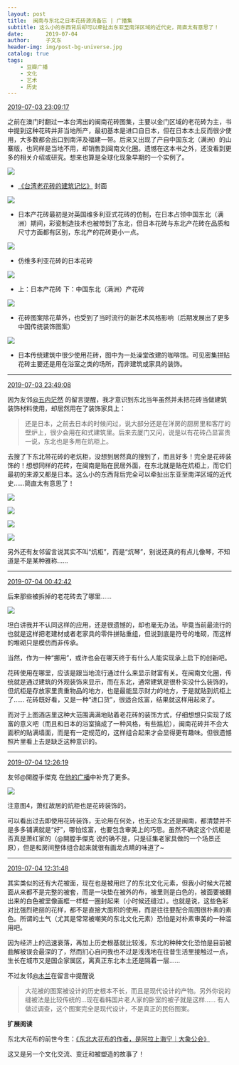 ```yaml
---
layout: post
title:  闽南与东北之日本花砖源流备忘 | 广播集
subtitle: 这么小的东西背后却可以牵扯出东亚至南洋区域的近代史，简直太有意思了！
date:       2019-07-04
author:     子文东
header-img: img/post-bg-universe.jpg
catalog: true
tags:
    - 豆瓣广播
    - 文化
    - 艺术
    - 历史
---
```


[2019-07-03 23:09:17](https://www.douban.com/people/gaobiedeying/status/2546150586/)

之前在澳门时翻过一本台湾出的闽南花砖图集，主要以金门区域的老花砖为主，书中提到这种花砖并非当地所产，最初基本是进口自日本，但在日本本土反而很少使用，大多数都会出口到南洋及福建一带。后来又出现了产自中国东北（满洲）的山寨版，也同样是当地不用，却销售到闽南文化圈。遗憾在这本书之外，还没看到更多的相关介绍或研究。想来也算是全球化现象早期的一个实例了。

![](\img\190704-mndbhz\01.jpg)
* [《台湾老花砖的建筑记忆》](https://book.douban.com/subject/26594331/) 封面

![](\img\190704-mndbhz\02.jpg)
* 日本产花砖最初是对英国维多利亚式花砖的仿制，在日本占领中国东北（满洲）期间，彩瓷制造技术也被带到了东北，但日本花砖与东北产花砖在品质和尺寸方面都有区别，东北产的花砖更小一点。

![](\img\190704-mndbhz\03.jpg)
* 仿维多利亚花砖的日本花砖

![](\img\190704-mndbhz\04.jpg)
* 上：日本产花砖 下：中国东北（满洲）产花砖

![](\img\190704-mndbhz\05.jpg)
* 花砖图案除花草外，也受到了当时流行的新艺术风格影响（后期发展出了更多中国传统装饰图案）

![](\img\190704-mndbhz\06.jpg)
* 日本传统建筑中很少使用花砖，图中为一处澡堂改建的咖啡馆。可见密集拼贴花砖主要还是用在浴室之类的场所，而非建筑或家具的装饰。

---
[2019-07-03 23:49:08](https://www.douban.com/people/gaobiedeying/status/2546201009/)

因为友邻[@五内茫然](https://www.douban.com/people/90180894/) 的留言提醒，我才意识到东北当年虽然并未把花砖当做建筑装饰材料使用，却居然用在了装饰家具上：

>还是日本，之前去日本的时候问过，说大部分还是在洋房的厨房里和客厅的壁炉上，很少会用在和式建筑里。后来去厦门又问，说是以有花砖凸显富贵一说，东北也是多用在炕柜上。

去搜了下东北带花砖的老炕柜，没想到居然真的搜到了，而且好多！完全是花砖装饰的！想想同样的花砖，在闽南是贴在民居外面，在东北就是贴在炕柜上，而它们最初的来源又都是日本。这么小的东西背后完全可以牵扯出东亚至南洋区域的近代史……简直太有意思了！

![](\img\190704-mndbhz\07.jpg)

![](\img\190704-mndbhz\08.jpg)

![](\img\190704-mndbhz\09.jpg)

![](\img\190704-mndbhz\10.jpg)

另外还有友邻留言说其实不叫“炕柜”，而是“炕琴”，别说还真的有点儿像琴，不知道是不是某种雅称……

---

[2019-07-04 00:42:42](https://www.douban.com/people/gaobiedeying/status/2546257807/)

后来那些被拆掉的老花砖去了哪里…… 

![](\img\190704-mndbhz\11.jpg)

坦白讲我并不认同这样的应用，还是很遗憾的，却也毫无办法。毕竟当前最流行的也就是这样把老建材或者老家具的零件拼贴重组，但说到底是符号的堆砌，而这样的堆砌只是模仿而非传承。

当然，作为一种“挪用”，或许也会在哪天终于有什么人能实现承上启下的创新吧。

花砖使用在哪里，应该是跟当地流行通过什么来显示财富有关。在闽南文化圈，传统就是通过建筑的外观装饰来显示，而在东北，通常建筑是很朴实没什么装饰的，但炕柜是存放家里贵重物品的地方，也是最能显示财力的地方，于是就贴到炕柜上了…… 花砖既好看，又是一种“进口货”，很适合炫富，结果就这样用起来了。

而对于上图酒店里这种大范围满满地贴着老花砖的装饰方式，仔细想想只实现了炫富的意义吧（而且和日本的浴室搞成了一种风格，有些尴尬），闽南花砖并不会大面积的贴满墙面，而是有一定规范的，这样组合起来才会显得更有趣味。但很遗憾照片里看上去是缺乏这种意识的。

---

[2019-07-04 12:26:19](https://www.douban.com/people/gaobiedeying/status/2546572118/)

友邻@開膛手傑克 在[他的广播](https://www.douban.com/people/baijieke/status/2258613782/)中补充了更多。

![](\img\190704-mndbhz\12-2.jpg)

注意图4，萧红故居的炕柜也是花砖装饰的。 

可以看出过去即使用花砖装饰，无论用在何处，也无论东北还是闽南，都清楚并不是多多铺满就是“好”，哪怕炫富，也要包含审美上的巧思。虽然不确定这个炕柜是否真是萧红家的（@開膛手傑克 说的确不是，只是征集老家具做的一个场景还原），但是和房间整体组合起来就很有画龙点睛的味道了~ 

---

[2019-07-04 12:31:48](https://www.douban.com/people/gaobiedeying/status/2546576850/)

其实类似的还有大花被面，现在也是被用烂了的东北文化元素，但我小时候大花被面从来都不是完整的被套，而是一块垫在被外的布，被里则是白色的，被面要被翻出来的白色被里像画框一样框一圈封起来（小时候还缝过）。也就是说，这些色彩对比强烈艳丽的花样，都不是直接大面积的使用，而是往往要配合周围很朴素的素色。所谓的土气（尤其是常常被嘲笑的东北文化元素）恐怕是对朴素审美的一种滥用吧。

因为经济上的迅速衰落，再加上历史根基就比较浅，东北的种种文化恐怕是目前被曲解被误会最深的了，然而扪心自问我也不过是浅浅地在往昔生活里接触过一点，生长在城市又是国企家属区，离真正东北本土还是隔着一层……

不过友邻[@木兰](https://www.douban.com/people/2073434)在留言中提醒说
>大花被的图案被设计的历史根本不长，而且是现代设计的产物。另外你说的缝被法是比较传统的…现在看韩国片老人家的卧室的被子就是这样…… 有人做过调查，这个图案完全是现代设计，不是真正的民俗图案。

**扩展阅读**

东北大花布的前世今生：[《东北大花布的作者，是阿拉上海宁｜大象公会》](https://weibo.com/ttarticle/p/show?id=2309404224488161074764)

这又是另一个文化交流、变迁和被塑造的故事了！